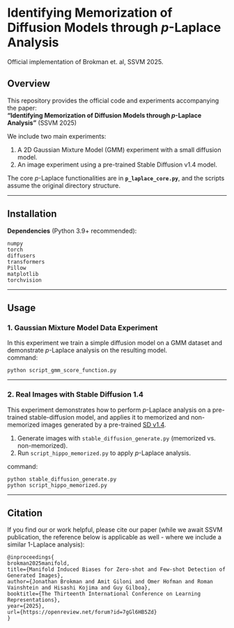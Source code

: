 # Identifying Memorization of Diffusion Models through *p*-Laplace Analysis  
Official implementation of Brokman et. al, SSVM 2025.

## Overview

This repository provides the official code and experiments accompanying the paper:  
**“Identifying Memorization of Diffusion Models through *p*-Laplace Analysis”** (SSVM 2025)

We include two main experiments:
1. A 2D Gaussian Mixture Model (GMM) experiment with a small diffusion model.
2. An image experiment using a pre-trained Stable Diffusion v1.4 model.

The core *p*-Laplace functionalities are in **`p_laplace_core.py`**, and the scripts assume the original directory structure.

---

## Installation

**Dependencies** (Python 3.9+ recommended):
```
numpy
torch
diffusers
transformers
Pillow
matplotlib
torchvision
```

---

## Usage

### 1. Gaussian Mixture Model Data Experiment
In this experiment we train a simple diffusion model on a GMM dataset and demonstrate *p*-Laplace analysis on the resulting model.  
command:
```
python script_gmm_score_function.py
```

---

### 2. Real Images with Stable Diffusion 1.4
This experiment demonstrates how to perform *p*-Laplace analysis on a pre-trained stable-diffusion model, and applies it to memorized and non-memorized images generated by a pre-trained [SD v1.4](https://huggingface.co/CompVis/stable-diffusion-v1-4).  

1) Generate images with `stable_diffusion_generate.py` (memorized vs. non-memorized).  
2) Run `script_hippo_memorized.py` to apply *p*-Laplace analysis.

command:
```
python stable_diffusion_generate.py
python script_hippo_memorized.py
```

---

## Citation

If you find our or work helpful, please cite our paper (while we await SSVM publication, the reference below is applicable as well - where we include a similar 1-Laplace analysis):

```
@inproceedings{
brokman2025manifold,
title={Manifold Induced Biases for Zero-shot and Few-shot Detection of Generated Images},
author={Jonathan Brokman and Amit Giloni and Omer Hofman and Roman Vainshtein and Hisashi Kojima and Guy Gilboa},
booktitle={The Thirteenth International Conference on Learning Representations},
year={2025},
url={https://openreview.net/forum?id=7gGl6HB5Zd}
}
```
